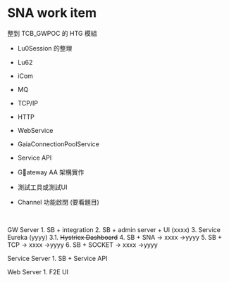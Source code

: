 # SNA work item

整到 TCB\_GWPOC 的 HTG 模組

* Lu0Session 的整理
* Lu62
* iCom
* MQ
* TCP/IP
* HTTP
* WebService
* GaiaConnectionPoolService
* Service API
* Gateway AA 架構實作
* 測試工具或測試UI
* Channel 功能啟閉 \(要看題目\)

  ​​​​​​​

GW Server 1. SB + integration 2. SB + admin server + UI \(xxxx\) 3. Service Eureka \(yyyy\) 3.1. ~~Hystricx Dashboard~~ 4. SB + SNA -&gt; xxxx -&gt;yyyy 5. SB + TCP -&gt; xxxx -&gt;yyyy 6. SB + SOCKET -&gt; xxxx -&gt;yyyy

Service Server 1. SB + Service API

Web Server 1. F2E UI

